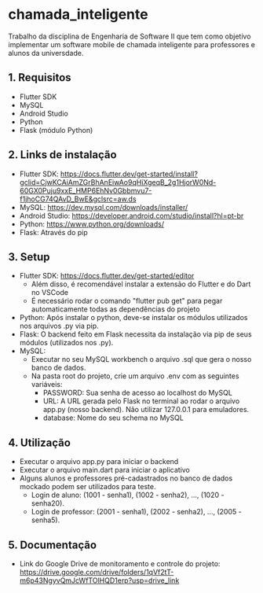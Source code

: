 # chamada_inteligente

Trabalho da disciplina de Engenharia de Software II que tem como objetivo implementar um software mobile de chamada inteligente para professores e alunos da universdade.

## 1. Requisitos

- Flutter SDK
- MySQL
- Android Studio
- Python
- Flask (módulo Python)

## 2. Links de instalação

- Flutter SDK: https://docs.flutter.dev/get-started/install?gclid=CjwKCAiAmZGrBhAnEiwAo9qHiXgeqB_2g1HjorW0Nd-60GX0Puju9xxE_HMP6EhNv0Gbbmvu7-f1jhoCG74QAvD_BwE&gclsrc=aw.ds
- MySQL: https://dev.mysql.com/downloads/installer/
- Android Studio: https://developer.android.com/studio/install?hl=pt-br
- Python: https://www.python.org/downloads/
- Flask: Através do pip

## 3. Setup

- Flutter SDK: https://docs.flutter.dev/get-started/editor
  - Além disso, é recomendável instalar a extensão do Flutter e do Dart no VSCode
  - É necessário rodar o comando "flutter pub get" para pegar automaticamente todas as dependências do projeto
- Python: Após instalar o python, deve-se instalar os módulos utilizados nos arquivos .py via pip.
- Flask: O backend feito em Flask necessita da instalação via pip de seus módulos (utilizados nos .py).
- MySQL:
  - Executar no seu MySQL workbench o arquivo .sql que gera o nosso banco de dados.
  - Na pasta root do projeto, crie um arquivo .env com as seguintes variáveis:   
    - PASSWORD: Sua senha de acesso ao localhost do MySQL
    - URL: A URL gerada pelo Flask no terminal ao rodar o arquivo app.py (nosso backend). Não utilizar 127.0.0.1 para emuladores.
    - database: Nome do seu schema no MySQL
   
## 4. Utilização

- Executar o arquivo app.py para iniciar o backend
- Executar o arquivo main.dart para iniciar o aplicativo
- Alguns alunos e professores pré-cadastrados no banco de dados mockado podem ser utilizados para teste.
  - Login de aluno: (1001 - senha1), (1002 - senha2), ..., (1020 - senha20).
  - Login de professor: (2001 - senha1), (2002 - senha2), ..., (2005 - senha5).

## 5. Documentação

- Link do Google Drive de monitoramento e controle do projeto: https://drive.google.com/drive/folders/1qVf2tT-m6p43NgyvQmJcWfTOlHQD1erp?usp=drive_link
